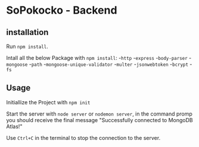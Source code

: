 # SoPokocko - Backend #

## installation ##
Run `npm install`.

Intall all the below Package with `npm install`:
-`http`
-`express`
-`body-parser`
-`mongoose`
-`path`
-`mongoose-unique-validator`
-`multer`
-`jsonwebtoken`
-`bcrypt`
-`fs`

## Usage ##
Initiallize the Project with `npm init`

Start the server with `node server` or `nodemon server`, in the command promp you should receive the final message "Successfully connected to MongoDB Atlas!"

Use `Ctrl+C` in the terminal to stop the connection to the server.